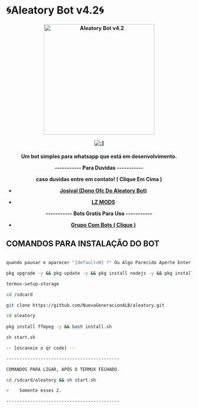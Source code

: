 # 🌀Aleatory Bot v4.2🌀
<div align="center">
</div>
<p align="center">
  <h4 align="center">
<img src="https://telegra.ph/file/249a1ac9ecb5fbfb4c9cc.jpg" alt="Aleatory Bot v4.2 " width="300" />

</div>
<p align="center">
   <a href="https://github.com/lzmodsoficial/aleatorybot4.1"><img title=":]" src="https://img.shields.io/badge/:]-LZ DOMINA BB-red.svg?style=for-the-badge&logo=github" /></a>
  <h4 align="center">

Um bot simples para whatsapp que está em desenvolvimento.
   
----------- Para Duvidas -----------
    
caso duvidas entre em contato! ( Clique Em Cima )
    
- [Josival (Dono Ofc Do Aleatory Bot)](https://wa.me/558198923680)
    
- [LZ MODS](https://wa.me/556284944742)
    
----------- Bots Gratis Para Uso -----------
    
- [Grupo Com Bots ( Clique )](https://chat.whatsapp.com/DPZKtPOZvUBIsaluTNB5rh)
    

## COMANDOS PARA INSTALAÇÃO DO BOT
```bash
 
quando pausar e aparecer "[default=N] ?" Ou Algo Parecido Aperte Enter Ok?

pkg upgrade -y && pkg update -y && pkg install nodejs -y && pkg install nodejs-lts -y && pkg install wget -y && pkg install git -y && pkg install python -y

termux-setup-storage 

cd /sdcard

git clone https://github.com/NuevaGeneracionALB/aleatory.git

cd aleatory
    
pkg install ffmpeg -y && bash install.sh

sh start.sh 

-- [escaneie o qr code] --

-------------------------------------------

COMANDOS PARA LIGAR, APÓS O TERMUX FECHADO. 

cd /sdcard/aleatory && sh start.sh 

>    Somente esses 2.

-------------------------------------------
```
    
    
